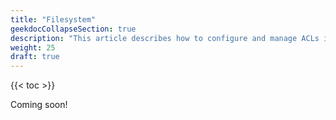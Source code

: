 ```yaml
---
title: "Filesystem"
geekdocCollapseSection: true
description: "This article describes how to configure and manage ACLs in the TrueNAS CLI Shell." 
weight: 25
draft: true
---
```


{{< toc >}}

Coming soon!
